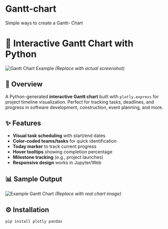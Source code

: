 # Gantt-chart
Simple ways to create a Gantt- Chart
# 📅 Interactive Gantt Chart with Python

![Gantt Chart Example](https://via.placeholder.com/800x400?text=Gantt+Chart+Screenshot) *(Replace with actual screenshot)*

## 🚀 Overview
A Python-generated **interactive Gantt chart** built with `plotly.express` for project timeline visualization. Perfect for tracking tasks, deadlines, and progress in software development, construction, event planning, and more.

## ✨ Features
- **Visual task scheduling** with start/end dates
- **Color-coded teams/tasks** for quick identification
- **Today marker** to track current progress
- **Hover tooltips** showing completion percentage
- **Milestone tracking** (e.g., project launches)
- **Responsive design** works in Jupyter/Web

## 📊 Sample Output
![Example Gantt Chart](https://via.placeholder.com/600x300?text=Sample+Gantt+Chart+Output) *(Replace with real chart image)*

## ⚙️ Installation
```bash
pip install plotly pandas

